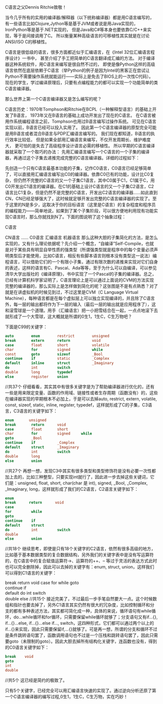 C语言之父Dennis Ritchie致敬！

当今几乎所有的实用的编译器/解释器（以下统称编译器）都是用C语言编写的，
有一些语言比如Clojure,Jython等是基于JVM或者说是用Java实现的，
IronPython等是基于.NET实现的，
但是Java和C#等本身也要依靠C/C++来实现，等于是间接调用了C。
所以衡量某种高级语言的可移植性其实就是在讨论ANSI/ISO C的移植性。

C语言是很低级的语言，很多方面都近似于汇编语言，在《Intel 32位汇编语言程序设计》一书中，
甚至介绍了手工把简单的C语言翻译成汇编的方法。
对于编译器这种系统软件，用C语言来编写是很自然不过的，
即使是像Python这样的高级语言依然在底层依赖于C语言（举Python的例子是因为Intel的黑客正在尝试让Python不需要操作系统就能运行——实际上是免去了BIOS上的一次性C代码）。
现在的学生，学过编译原理后，只要有点编程能力的都可以实现一个功能简单的类C语言编译器。

那么世界上第一个C语言编译器又是怎么编写的呢？

C语言历史：1970年Tomphson和Ritchie在BCPL（一种解释型语言）的基础上开发了B语言，
1973年又在B语言的基础上成功开发出了现在的C语言。
在C语言被用作系统编程语言之前，Tomphson也用过B语言编写过操作系统。
可见在C语言实现以前，B语言已经可以投入实用了。
因此第一个C语言编译器的原型完全可能是用B语言或者混合B语言与PDP汇编语言编写的。
我们现在都知道，B语言的执行效率比较低，
但是如果全部用汇编语言来编写，不仅开发周期长、维护难度大，
更可怕的是失去了高级程序设计语言必需的移植性。
所以早期的C语言编译器就采取了一个取巧的办法：
先用汇编语言编写一个C语言的一个子集的编译器，再通过这个子集去递推完成完整的C语言编译器。详细的过程如下：

先创造一个只有C语言最基本功能的子集，记作C0语言，C0语言已经足够简单了，可以直接用汇编语言编写出C0的编译器。依靠C0已有的功能，设计比C0复杂，但仍然不完整的C语言的又一个子集C1语言，其中C0属于C1，C1属于C，用C0开发出C1语言的编译器。在C1的基础上设计C语言的又一个子集C2语言，C2语言比C1复杂，但是仍然不是完整的C语言，开发出C2语言的编译器……如此直到CN，CN已经足够强大了，这时候就足够开发出完整的C语言编译器的实现了。至于这里的N是多少，这取决于你的目标语言（这里是C语言）的复杂程度和程序员的编程能力——简单地说，如果到了某个子集阶段，可以很方便地利用现有功能实现C语言时，那么你就找到N了。下面的图说明了这个抽象过程：

C语言

CN语言
……
C0语言
汇编语言
机器语言
那么这种大胆的子集简化的方法，是怎么实现的，又有什么理论依据呢？先介绍一个概念，“自编译”Self-Compile，也就是对于某些具有明显自举性质的强类型（所谓强类型就是程序中的每个变量必须声明类型后才能使用，比如C语言，相反有些脚本语言则根本没有类型这一说法）编程语言，可以借助它们的一个有限小子集，通过有限次数的递推来实现对它们自身的表述，这样的语言有C、Pascal、Ada等等，至于为什么可以自编译，可以参见清华大学出版社的《编译原理》，书中实现了一个Pascal的子集的编译器。总之，已经有计算机科学家证明了，C语言理论上是可以通过上面说的CVM的方法实现完整的编译器的，那么实际上是怎样做到简化的呢？这张图是不是有点熟悉？对了就是在讲虚拟机的时候见到过，不过这里是CVM（C Language Virtual Machine），每种语言都是在每个虚拟层上可以独立实现编译的，并且除了C语言外，每一层的输出都将作为下一层的输入（最后一层的输出就是应用程序了），这和滚雪球是一个道理。用手（汇编语言）把一小把雪结合在一起，一点点地滚下去就形成了一个大雪球，这大概就是所谓的0生1，1生C，C生万物吧？

下面是C99的关键字：

```c
auto        enum        restrict        unsigned
break       extern      return          void
case        float       short           volatile
char        for         signed          while
const       goto        sizeof          _Bool
continue    if          static          _Complex
default     inline      struct          _Imaginary
do          int         switch       
double      long        typedef
else        register    union
```
//共37个
仔细看看，其实其中有很多关键字是为了帮助编译器进行优化的，还有一些是用来限定变量、函数的作用域、链接性或者生存周期（函数没有）的，这些在编译器实现的早期根本不必加上，于是可以去掉auto, restrict, extern, volatile, const, sizeof, static, inline, register, typedef，这样就形成了C的子集，C3语言，C3语言的关键字如下：

```c
enum       unsigned
break       return      void
case        float       short  
char        for         signed     while
goto        _Bool
continue    if          _Complex
default     struct      _Imaginary
do          int         switch       
double      long   
else        union
```
//共27个
再想一想，发现C3中其实有很多类型和类型修饰符是没有必要一次性都加上去的，比如三种整型，只要实现int就行了，因此进一步去掉这些关键词，它们是：unsigned, float, short, char(char 是 int), signed, _Bool, _Complex, _Imaginary, long，这样就形成了我们的C2语言，C2语言关键字如下：

```c
enum
break      return      void
case
for         while
goto       
continue    if        
default     struct   
do          int         switch       
double 
else        union
```
//共18个
继续思考，即使是只有18个关键字的C2语言，依然有很多高级的地方，比如基于基本数据类型的复合数据结构，另外我们的关键字表中是没有写运算符的，在C语言中的复合赋值运算符->、运算符的++、– 等过于灵活的表达方式此时也可以完全删除掉，因此可以去掉的关键字有：enum, struct, union，这样我们可以得到C1语言的关键字：

break      return      void
case
for         while
goto       
continue    if        
default 
do          int         switch       
double 
else
//共15个
接近完美了，不过最后一步手笔自然要大一点。这个时候数组和指针也要去掉了，另外C1语言其实仍然有很大的冗杂度，比如控制循环和分支的都有多种表述方法，其实都可简化成一种，具体的来说，循环语句有while循环，do…while循环和for循环，只需要保留while循环就够了；分支语句又有if…{}, if…{}…else, if…{}…else if…, switch，这四种形式，它们都可以通过两个以上的if…{}来实现，因此只需要保留if,…{}就够了。可是再一想，所谓的分支和循环不过是条件跳转语句罢了，函数调用语句也不过是一个压栈和跳转语句罢了，因此只需要goto（未限制的goto）。因此大胆去掉所有结构化关键字，连函数也没有，得到的C0语言关键字如下：

```c
break    void
goto       
int    
double 
```
//共5个
这已经是简约的极致了。

只有5个关键字，已经完全可以用汇编语言快速的实现了。通过逆向分析还原了第一个C语言编译器的编写过程,0生1，1生C，C生万物，实在巧妙！